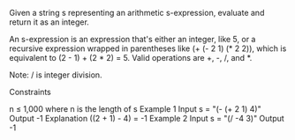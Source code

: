 Given a string s representing an arithmetic s-expression, evaluate and return it as an integer.

An s-expression is an expression that's either an integer, like 5, or a recursive expression wrapped in parentheses like (+ (- 2 1) (* 2 2)), which is equivalent to (2 - 1) + (2 * 2) = 5. Valid operations are +, -, /, and *.

Note: / is integer division.

Constraints

n ≤ 1,000 where n is the length of s
Example 1
Input
s = "(- (+ 2 1) 4)"
Output
-1
Explanation
((2 + 1) - 4) = -1
Example 2
Input
s = "(/ -4 3)"
Output
-1
